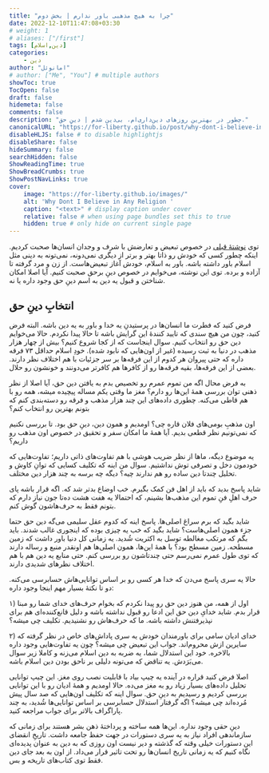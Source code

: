 ```yaml
---
title: "چرا به هیچ مذهبی باور ندارم | بخش دوم"
date: 2022-12-10T11:47:08+03:30
# weight: 1
# aliases: ["/first"]
tags: [دین,اسلام]
categories:
    - دین
author: "امانوئل"
# author: ["Me", "You"] # multiple authors
showToc: true
TocOpen: false
draft: false
hidemeta: false
comments: false
description: "چطور در بهترین روزهای دین‌داری‌ام، بی‌دین شدم | دینِ حق."
canonicalURL: "https://for-liberty.github.io/post/why-dont-i-believe-in-any-religion-2"
disableHLJS: false # to disable highlightjs
disableShare: false
hideSummary: false
searchHidden: false
ShowReadingTime: true
ShowBreadCrumbs: true
ShowPostNavLinks: true
cover:
    image: "https://for-liberty.github.io/images/" 
    alt: 'Why Dont I Believe in Any Religion '
    caption: "<text>" # display caption under cover
    relative: false # when using page bundles set this to true
    hidden: true # only hide on current single page
---
```


توی 
[نوشتهٔ قبلی](/post/why-dont-i-believe-in-any-religion-1) 
در خصوص تبعیض و تعارضش با شرف و وجدان انسان‌ها صحبت کردیم. اینکه چطور کسی که خودش رو ذاتا بهتر و برتر از دیگری نمی‌دونه، نمی‌تونه به دینی مثل اسلام باور داشته باشه. باور به اسلام، خودش آغاز تبعیض‌هاست. از زن و مرد گرفته تا آزاده و برده. توی این نوشته، می‌خوایم در خصوص دینِ برحق صحبت کنیم. آیا اصلا امکان شناختن و قبول یه دین به اسم دینِ حق وجود داره یا نه.

## انتخابِ دینِ حق

فرض کنید که فطرت ما انسان‌ها در پرستیدنِ یه خدا و باور به یه دین باشه. البته فرض کنید، چون من هیچ سندی که تایید کنندهٔ این گرایش باشه تا حالا پیدا نکردم. حالا می‌خوایم دین حق رو انتخاب کنیم. سوال اینجاست که از کجا شروع کنیم؟ بیش از چهار هزار مذهب در دنیا به ثبت رسیده (غیر از اون‌هایی که نابود شده). خودِ اسلام حداقل ۷۳ فرقه داره که حتی پیروان هر کدوم از این فرقه‌ها بر سر جزئیات با هم اختلاف نظر دارند. بعضی از این فرقه‌ها، بقیه فرقه‌ها رو از کافرها هم کافرتر می‌دونند و خونشون رو حلال.

به فرض محال اگه من تموم عمرم رو تخصیص بدم به یافتن دین حق، آیا اصلا از نظر ذهنی توان بررسی همهٔ این‌ها رو دارم؟ مغز ما وقتی یکم مساله پیچیده میشه، همه رو با هم قاطی می‌کنه. چطوری داده‌های این چند هزار مذهب و فرقه رو دسته‌بندی کنم که بتونم بهترین رو انتخاب کنم؟

اون مذهبِ بومی‌های فلان قاره چی؟ اومدیم و همون دین، دینِ حق بود. تا بررسی نکنیم که نمی‌تونیم نظر قطعی بدیم. آیا همهٔ ما امکان سفر و تحقیق در خصوص اون مذهب رو داریم؟

یه موضوع دیگه، ماها از نظر ضریب هوشی با هم تفاوت‌های ذاتی داریم؛ تفاوت‌هایی که خودمون دخل و تصرفی توش نداشتیم. سوال من اینه که تکلیف کسایی که توانِ کاوش و تحلیل چندتا دین ساده رو هم ندارند چیه؟ دیگه چه برسه به چند هزار دین مختلف.

شاید پاسخ بدید که باید از اهل فن کمک بگیرم. خب اوضاع بدتر شد که. اگه قرار باشه پای حرف اهلِ فنِ تموم این مذهب‌ها بشینم، که احتمالا یه هفت هشت ده‌تا جون نیاز دارم که بتونم فقط به حرف‌هاشون گوش کنم. 

شاید بگید که برم سراغ اصلی‌ها. پاسخ اینه که کدوم عقل سلیمی می‌گه دین حق حتما جزء همون اصلی‌هاست؟ شاید بگید که خب یه چیزی بوده که اینجوری غالب شدند. باید بگم که مرتکب مغالطه توسل به اکثریت شُدید. یه زمانی کل دنیا باور داشت که زمین مسطحه. زمین مسطح بود؟ با همهٔ این‌ها، همون اصلی‌ها هم اونقدر منبع و رساله دارند که توی طول عمرم نمی‌رسم حتی چندتاشون رو بررسی کنم. حتی منابع یه دین هم با هم اختلاف نظرهای شدیدی دارند.

حالا یه سری پاسخ می‌دن که خدا هر کسی رو بر اساس توانایی‌هاش حسابرسی می‌کنه. دو تا نکتهٔ بسیار مهم اینجا وجود داره:

۱) اول از همه، من هنوز دین حق رو پیدا نکردم که بخوام حرف‌های خدای شما رو مبنا قرار بدم. شاید خدایِ دین حق این ادعا رو قبول نداشته باشه و دلیل قانع‌کننده‌ای هم برای نپذیرفتنش داشته باشه. ما که حرف‌هاش رو نشنیدیم. تکلیف چی میشه؟

۲) خدای ادیان سامی برای باورمندان خودش یه سری پاداش‌های خاص در نظر گرفته که سایرین ازش محروم‌اند. جواب این تبعیض چی میشه؟ چون یه تفاوت‌هایی وجود داره بالاخره. خود این استدلال شما، یه ضربه به دین اسلام می‌زنه و کاملا زیر سوال می‌بَرَدش. یه تناقض که می‌تونه دلیلی بر ناحق بودن دین اسلام باشه.

اصلا فرض کنید قراره در آینده یه چیپ بیاد با قابلیت نصب روی مغز. این چیپ توانایی تحلیل داده‌های بسیار زیاد رو به مغز می‌ده. حالا اومدیم و همهٔ ادیان رو با این توانایی بررسی کردیم و رسیدیم به دینِ حق. سوال اینه که تکلیف اون‌هایی که صد سال پیش مُرده‌اند چی میشه؟ اگه گرفتار استدلال حسابرسی بر اساس توانایی‌ها شُدید، به چند پاراگراف بالاتر برای جواب مراجعه کنید.

دینِ حقی وجود نداره. این‌ها همه ساخته و پرداختهٔ ذهن بشر هستند برای زمانی که سازماندهی افراد نیاز به یه سری دستورات در جهت حفظ جامعه داشت. تاریخِ انقضای این دستورات خیلی وقته که گذشته و دیر نیست اون روزی که به دین به عنوان پدیده‌ای نگاه کنیم که یه زمانی تاریخ انسان‌ها رو تحت تاثیر قرار می‌داد. از اون به بعد جای دین فقط توی کتاب‌های تاریخه و بس.

